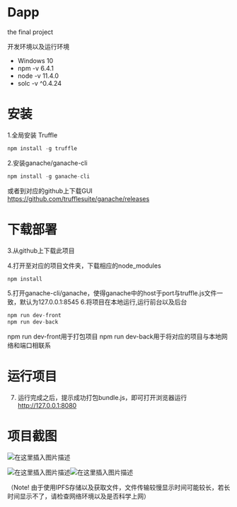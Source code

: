 # Dapp
the final project

开发环境以及运行环境
- Windows 10
- npm -v 6.4.1
- node -v 11.4.0
- solc -v ^0.4.24

# 安装
1.全局安装 Truffle 
```javascript
npm install -g truffle
```
2.安装ganache/ganache-cli
```javascript
npm install -g ganache-cli
```
或者到对应的github上下载GUI
https://github.com/trufflesuite/ganache/releases
# 下载部署
3.从github上下载此项目

4.打开至对应的项目文件夹，下载相应的node_modules
```javascript
npm install
```
5.打开ganache-cli/ganache，使得ganache中的host于port与truffle.js文件一致，默认为127.0.0.1:8545
6.将项目在本地运行,运行前台以及后台
```javascript
npm run dev-front
npm run dev-back
```
npm run dev-front用于打包项目
npm run dev-back用于将对应的项目与本地网络和端口相联系
# 运行项目
7. 运行完成之后，提示成功打包bundle.js，即可打开浏览器运行 http://127.0.0.1:8080

# 项目截图
![在这里插入图片描述](https://img-blog.csdnimg.cn/20181224153533377.png?x-oss-process=image/watermark,type_ZmFuZ3poZW5naGVpdGk,shadow_10,text_aHR0cHM6Ly9ibG9nLmNzZG4ubmV0L3FxXzM2MzA0NTk2,size_16,color_FFFFFF,t_70)

![在这里插入图片描述](https://img-blog.csdnimg.cn/20181224153644390.jpg?x-oss-process=image/watermark,type_ZmFuZ3poZW5naGVpdGk,shadow_10,text_aHR0cHM6Ly9ibG9nLmNzZG4ubmV0L3FxXzM2MzA0NTk2,size_16,color_FFFFFF,t_70)![在这里插入图片描述](https://img-blog.csdnimg.cn/20181224153657789.jpg?x-oss-process=image/watermark,type_ZmFuZ3poZW5naGVpdGk,shadow_10,text_aHR0cHM6Ly9ibG9nLmNzZG4ubmV0L3FxXzM2MzA0NTk2,size_16,color_FFFFFF,t_70)

（Note! 由于使用IPFS存储以及获取文件，文件传输较慢显示时间可能较长，若长时间显示不了，请检查网络环境以及是否科学上网）
